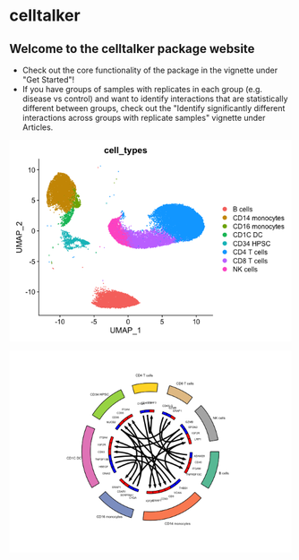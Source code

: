 # celltalker

## Welcome to the celltalker package website
- Check out the core functionality of the package in the vignette under "Get Started"!
- If you have groups of samples with replicates in each group (e.g. disease vs control) and want to identify interactions that are statistically different between groups, check out the "Identify significantly different interactions across groups with replicate samples" vignette under Articles.

![Image1](man/figures/README-example-1.png)

![Image2](man/figures/README-example-2.png)
